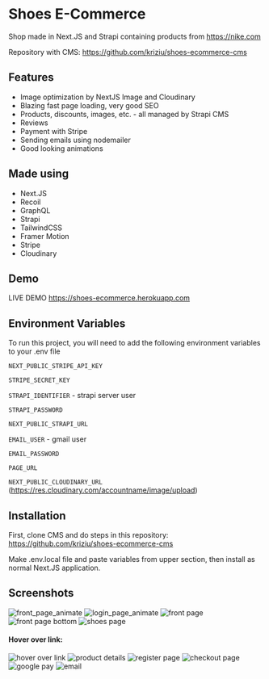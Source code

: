 # Shoes E-Commerce

Shop made in Next.JS and Strapi containing products from https://nike.com

Repository with CMS: https://github.com/kriziu/shoes-ecommerce-cms
## Features

- Image optimization by NextJS Image and Cloudinary
- Blazing fast page loading, very good SEO
- Products, discounts, images, etc. - all managed by Strapi CMS
- Reviews
- Payment with Stripe
- Sending emails using nodemailer
- Good looking animations
## Made using
- Next.JS
- Recoil
- GraphQL
- Strapi
- TailwindCSS
- Framer Motion
- Stripe
- Cloudinary
## Demo

LIVE DEMO https://shoes-ecommerce.herokuapp.com


## Environment Variables

To run this project, you will need to add the following environment variables to your .env file

`NEXT_PUBLIC_STRIPE_API_KEY`

`STRIPE_SECRET_KEY`

`STRAPI_IDENTIFIER` - strapi server user

`STRAPI_PASSWORD`

`NEXT_PUBLIC_STRAPI_URL`

`EMAIL_USER` - gmail user

`EMAIL_PASSWORD`

`PAGE_URL`

`NEXT_PUBLIC_CLOUDINARY_URL` (https://res.cloudinary.com/accountname/image/upload)
## Installation

First, clone CMS and do steps in this repository: https://github.com/kriziu/shoes-ecommerce-cms

Make .env.local file and paste variables from upper section, then install as normal Next.JS application.
## Screenshots

![front_page_animate](https://media3.giphy.com/media/AFbp4tFByUFeBjHoyu/giphy.gif?cid=790b7611d848b57fe68f48a28bc509749f68bca22d757406&rid=giphy.gif&ct=g)
![login_page_animate](https://media3.giphy.com/media/0y21oYZwuksjS2qjkz/giphy.gif)
![front page](https://i.imgur.com/KMUSuim.png)
![front page bottom](https://i.imgur.com/IlbI8SD.png)
![shoes page](https://i.imgur.com/8yf4kaL.png)
#### Hover over link:
![hover over link](https://i.imgur.com/N1v8KcN.png)
![product details](https://i.imgur.com/dBf2C08.png)
![register page](https://i.imgur.com/TeqjTx3.png)
![checkout page](https://i.imgur.com/IhJqtfQ.png)
![google pay](https://i.imgur.com/b4dGYga.jpeg)
![email](https://i.imgur.com/ogWBc7K.png)
